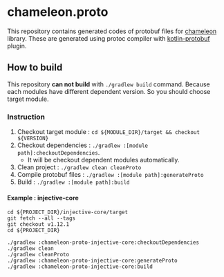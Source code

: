 # chameleon.proto
This repository contains generated codes of protobuf files for [chameleon](https://github.com/jdekim43/chameleon) library.
These are generated using protoc compiler with [kotlin-protobuf](https://github.com/jdekim43/kotlin-protobuf) plugin.

## How to build
This repository **can not build** with `./gradlew build` command.
Because each modules have different dependent version.
So you should choose target module.

### Instruction
1. Checkout target module : `cd ${MODULE_DIR}/target && checkout ${VERSION}`
2. Checkout dependencies : `./gradlew :[module path]:checkoutDependencies`.
    * It will be checkout dependent modules automatically.
3. Clean project : `./gradlew clean cleanProto`
4. Compile protobuf files : `./gradlew :[module path]:generateProto`
5. Build : `./gradlew :[module path]:build`

#### Example : injective-core
```
cd ${PROJECT_DIR}/injective-core/target
git fetch --all --tags
git checkout v1.12.1
cd ${PROJECT_DIR}

./gradlew :chameleon-proto-injective-core:checkoutDependencies
./gradlew clean
./gradlew cleanProto
./gradlew :chameleon-proto-injective-core:generateProto
./gradlew :chameleon-proto-injective-core:build
```
